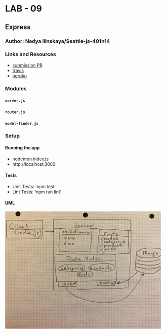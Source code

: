 # LAB - 09

## Express

### Author: Nadya Ilinskaya/Seattle-js-401n14

### Links and Resources
* [submission PR](https://github.com/nadili-401-advanced-javascript/lab-09/pull/1)
* [travis](https://travis-ci.com/nadili-401-advanced-javascript/lab-09)
* [heroku](https://nadili-lab-09.herokuapp.com/)


### Modules
#### `server.js`
#### `router.js`
#### `model-finder.js`

### Setup

#### Running the app
* nodemon index.js
* http://localhost:3000

  
#### Tests
* Unit Tests: 'npm test'
* Lint Tests: 'npm run lint' 


#### UML
![ UML for the 'callbacks' part of the application ](/assets/lab-09-uml.jpg)